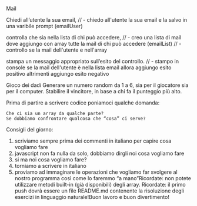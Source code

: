 

Mail

Chiedi all’utente la sua email,
// - chiedo all'utente la sua email e la salvo in una varibile prompt (emailUser)

controlla che sia nella lista di chi può accedere,
// - creo una lista di mail dove aggiungo con array tutte la mail di chi può accedere (emailList)
// - controllo se la mail dell'utente e nell'array 

stampa un messaggio appropriato sull’esito del controllo.
// - stampo in console 
    se la mail dell'utente è nella lista email allora aggiungo esito positivo
    altrimenti aggiungo esito negativo



Gioco dei dadi
Generare un numero random da 1 a 6, sia per il giocatore sia per il computer.
Stabilire il vincitore, in base a chi fa il punteggio più alto.



Prima di partire a scrivere codice poniamoci qualche domanda:

    Che ci sia un array da qualche parte?
    Se dobbiamo confrontare qualcosa che “cosa” ci serve?




Consigli del giorno:
1. scriviamo sempre prima dei commenti in italiano per capire cosa vogliamo fare
2. javascript non fa nulla da solo, dobbiamo dirgli noi cosa vogliamo fare
3. si ma noi cosa vogliamo fare?
4. torniamo a scrivere in italiano
5. proviamo ad immaginare le operazioni che vogliamo far svolgere al nostro programma così come lo faremmo “a mano”Ricordate: non potete utilizzare metodi built-in (già disponibili) degli array.
Ricordate: il primo push dovrà essere un file README.md contenente la risoluzione degli esercizi in linguaggio naturale!Buon lavoro e buon divertimento!